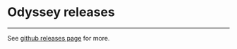 # Odyssey releases

---

See [github releases page](https://github.com/yandex/odyssey/releases) for more.